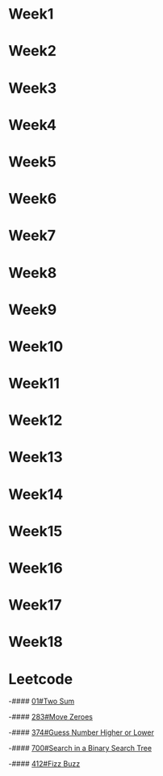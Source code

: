 # Week1

# Week2

# Week3

# Week4

# Week5

# Week6

# Week7

# Week8

# Week9

# Week10

# Week11

# Week12

# Week13

# Week14

# Week15

# Week16

# Week17

# Week18

# Leetcode

-#### [01#Two Sum](https://github.com/only980531/python/blob/master/Leetcode/1%23_%20Two%20Sum_06170124.py)

-#### [283#Move Zeroes](https://github.com/only980531/python/blob/master/Leetcode/283%23_%20Move%20Zeroes_06170124.py)

-#### [374#Guess Number Higher or Lower](https://github.com/only980531/python/blob/master/Leetcode/374%23_%20%20Guess%20Number%20Higher%20or%20Lower_06170124.py)


-#### [700#Search in a Binary Search Tree](https://github.com/only980531/python/blob/master/Leetcode/700%23_%20Search%20in%20a%20Binary%20Search%20Tree_06170124.py)

-#### [412#Fizz Buzz](https://github.com/only980531/python/blob/master/Leetcode/412%23_%20Fizz%20Buzz_06170124.py)



